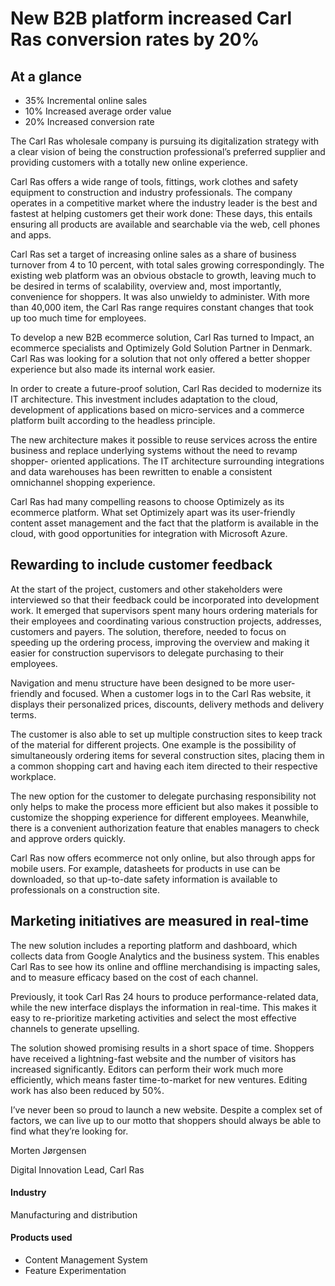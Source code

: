 # New B2B platform increased Carl Ras conversion rates by 20%

## At a glance

- 35% Incremental online sales
- 10% Increased average order value
- 20% Increased conversion rate

The Carl Ras wholesale company is pursuing its digitalization strategy with a
clear vision of being the construction professional’s preferred supplier and
providing customers with a totally new online experience.

Carl Ras offers a wide range of tools, fittings, work clothes and safety
equipment to construction and industry professionals. The company operates in a
competitive market where the industry leader is the best and fastest at helping
customers get their work done: These days, this entails ensuring all products
are available and searchable via the web, cell phones and apps.

Carl Ras set a target of increasing online sales as a share of business turnover
from 4 to 10 percent, with total sales growing correspondingly. The existing web
platform was an obvious obstacle to growth, leaving much to be desired in terms
of scalability, overview and, most importantly, convenience for shoppers. It was
also unwieldy to administer. With more than 40,000 item, the Carl Ras range
requires constant changes that took up too much time for employees.

To develop a new B2B ecommerce solution, Carl Ras turned to Impact, an ecommerce
specialists and Optimizely Gold Solution Partner in Denmark. Carl Ras was
looking for a solution that not only offered a better shopper experience but
also made its internal work easier.

In order to create a future-proof solution, Carl Ras decided to modernize its IT
architecture. This investment includes adaptation to the cloud, development of
applications based on micro-services and a commerce platform built according to
the headless principle.

The new architecture makes it possible to reuse services across the entire
business and replace underlying systems without the need to revamp shopper-
oriented applications. The IT architecture surrounding integrations and data
warehouses has been rewritten to enable a consistent omnichannel shopping
experience.

Carl Ras had many compelling reasons to choose Optimizely as its ecommerce
platform. What set Optimizely apart was its user-friendly content asset
management and the fact that the platform is available in the cloud, with good
opportunities for integration with Microsoft Azure.

## **Rewarding to include customer feedback**

At the start of the project, customers and other stakeholders were interviewed
so that their feedback could be incorporated into development work. It emerged
that supervisors spent many hours ordering materials for their employees and
coordinating various construction projects, addresses, customers and payers. The
solution, therefore, needed to focus on speeding up the ordering process,
improving the overview and making it easier for construction supervisors to
delegate purchasing to their employees.

Navigation and menu structure have been designed to be more user-friendly and
focused. When a customer logs in to the Carl Ras website, it displays their
personalized prices, discounts, delivery methods and delivery terms.

The customer is also able to set up multiple construction sites to keep track of
the material for different projects. One example is the possibility of
simultaneously ordering items for several construction sites, placing them in a
common shopping cart and having each item directed to their respective
workplace.

The new option for the customer to delegate purchasing responsibility not only
helps to make the process more efficient but also makes it possible to customize
the shopping experience for different employees. Meanwhile, there is a
convenient authorization feature that enables managers to check and approve
orders quickly.

Carl Ras now offers ecommerce not only online, but also through apps for mobile
users. For example, datasheets for products in use can be downloaded, so that
up-to-date safety information is available to professionals on a construction
site.

## **Marketing initiatives are measured in real-time**

The new solution includes a reporting platform and dashboard, which collects
data from Google Analytics and the business system. This enables Carl Ras to see
how its online and offline merchandising is impacting sales, and to measure
efficacy based on the cost of each channel.

Previously, it took Carl Ras 24 hours to produce performance-related data, while
the new interface displays the information in real-time. This makes it easy to
re-prioritize marketing activities and select the most effective channels to
generate upselling.

The solution showed promising results in a short space of time. Shoppers have
received a lightning-fast website and the number of visitors has increased
significantly. Editors can perform their work much more efficiently, which means
faster time-to-market for new ventures. Editing work has also been reduced by
50%.

I’ve never been so proud to launch a new website. Despite a complex set of
factors, we can live up to our motto that shoppers should always be able to find
what they’re looking for.

Morten Jørgensen

Digital Innovation Lead, Carl Ras

#### Industry

Manufacturing and distribution

#### Products used

- Content Management System
- Feature Experimentation
